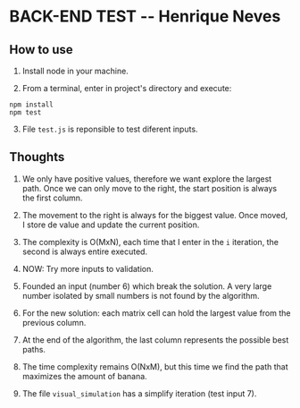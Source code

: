 # BACK-END TEST -- Henrique Neves

## How to use

1. Install node in your machine.

2. From a terminal, enter in project's directory and execute:

```
npm install
npm test
```

3. File `test.js` is reponsible to test diferent inputs.

## Thoughts

1. We only have positive values, therefore we want explore the largest path. Once we can only move to the right, the start position is always the first column.

2. The movement to the right is always for the biggest value. Once moved, I store de value and update the current position.

3. The complexity is O(MxN), each time that I enter in the `i` iteration, the second is always entire executed.

4. NOW: Try more inputs to validation.

5. Founded an input (number 6) which break the solution. A very large number isolated by small numbers is not found by the algorithm.

6. For the new solution: each matrix cell can hold the largest value from the previous column. 

7. At the end of the algorithm, the last column represents the possible best paths.

8. The time complexity remains O(NxM), but this time we find the path that maximizes the amount of banana.

9. The file `visual_simulation` has a simplify iteration (test input 7).